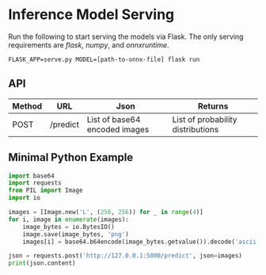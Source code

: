 # Inference Model Serving

Run the following to start serving the models via Flask. The only serving requirements are *flask*, *numpy*, and *onnxruntime*.
```shell
FLASK_APP=serve.py MODEL=[path-to-onnx-file] flask run
```

## API

| Method      | URL         | Json                          | Returns                           |
| ----------- | ----------- | ----------------------------- | --------------------------------- |
| POST        | /predict    | List of base64 encoded images | List of probability distributions |

## Minimal Python Example

```python
import base64
import requests
from PIL import Image
import io

images = [Image.new('L', (256, 256)) for _ in range(4)]
for i, image in enumerate(images):
    image_bytes = io.BytesIO()
    image.save(image_bytes, 'png')
    images[i] = base64.b64encode(image_bytes.getvalue()).decode('ascii')

json = requests.post('http://127.0.0.1:5000/predict', json=images)
print(json.content)
```